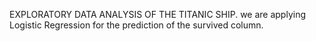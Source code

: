 EXPLORATORY DATA ANALYSIS OF THE TITANIC SHIP. 
we are applying Logistic Regression for the prediction of the survived column.
